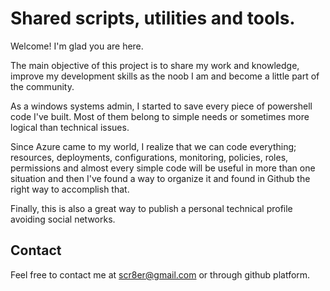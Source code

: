 # Shared scripts, utilities and tools.

Welcome! I'm glad you are here.

The main objective of this project is to share my work and knowledge, improve my development skills as the noob I am and become a little part of the community. 

As a windows systems admin, I started to save every piece of powershell code I've built. Most of them belong to simple needs or sometimes more logical than technical issues.

Since Azure came to my world, I realize that we can code everything; resources, deployments, configurations, monitoring, policies, roles, permissions and almost every simple code will be useful in more than one situation and then I've found a way to organize it and found in Github the right way to accomplish that.

Finally, this is also a great way to publish a personal technical profile avoiding social networks.

## Contact

Feel free to contact me at scr8er@gmail.com or through github platform.
